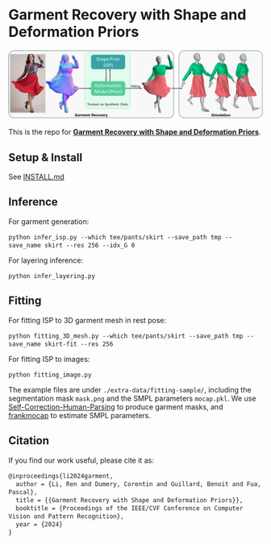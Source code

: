 # Garment Recovery with Shape and Deformation Priors
<p align="center"><img src="figs/overview.png"></p>

This is the repo for [**Garment Recovery with Shape and Deformation Priors**](https://liren2515.github.io/page/prior/prior.html).

## Setup & Install
See [INSTALL.md](doc/INSTALL.md)

## Inference
For garment generation:
```
python infer_isp.py --which tee/pants/skirt --save_path tmp --save_name skirt --res 256 --idx_G 0
```

For layering inference:
```
python infer_layering.py
```

## Fitting
For fitting ISP to 3D garment mesh in rest pose:
```
python fitting_3D_mesh.py --which tee/pants/skirt --save_path tmp --save_name skirt-fit --res 256
```

For fitting ISP to images:
```
python fitting_image.py
```
The example files are under `./extra-data/fitting-sample/`, including the segmentation mask `mask.png` and the SMPL parameters `mocap.pkl`. We use [Self-Correction-Human-Parsing](https://github.com/GoGoDuck912/Self-Correction-Human-Parsing) to produce garment masks, and [frankmocap](https://github.com/facebookresearch/frankmocap) to estimate SMPL parameters.

## Citation
If you find our work useful, please cite it as:
```
@inproceedings{li2024garment,
  author = {Li, Ren and Dumery, Corentin and Guillard, Benoit and Fua, Pascal},
  title = {{Garment Recovery with Shape and Deformation Priors}},
  booktitle = {Proceedings of the IEEE/CVF Conference on Computer Vision and Pattern Recognition},
  year = {2024}
}
```
